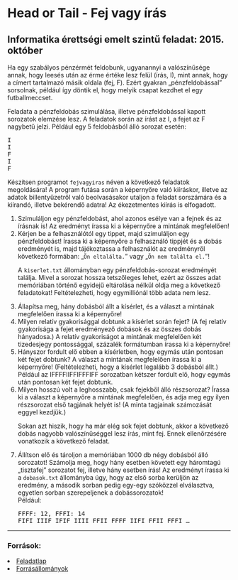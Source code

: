 <h1>Head or Tail - Fej vagy írás</h1>
<h2>Informatika érettségi emelt szintű feladat: 2015. október</h2> 
<p>Ha egy szabályos pénzérmét feldobunk, ugyanannyi a valószínűsége annak, hogy leesés után az érme értéke lesz felül (írás, I), mint annak, hogy a címert tartalmazó másik oldala (fej, F). Ezért gyakran „pénzfeldobással” sorsolnak, például így döntik el, hogy melyik csapat kezdhet el egy futballmeccset.</p>
<p>Feladata a pénzfeldobás szimulálása, illetve pénzfeldobással kapott sorozatok elemzése lesz. A feladatok során az írást az I, a fejet az F nagybetű jelzi. Például egy 5 feldobásból álló sorozat esetén:</p>
<pre>
I
I
F
I
F
</pre>
<p>Készítsen programot <code>fejvagyiras</code> néven a következő feladatok megoldására! A program futása során a képernyőre való kiíráskor, illetve az adatok billentyűzetről való beolvasásakor utaljon a feladat sorszámára és a kiírandó, illetve bekérendő adatra! Az ékezetmentes kiírás is elfogadott.</p>
<ol>
<li>Szimuláljon egy pénzfeldobást, ahol azonos esélye van a fejnek és az írásnak is! Az eredményt írassa ki a képernyőre a mintának megfelelően!</li>
<li>Kérjen be a felhasználótól egy tippet, majd szimuláljon egy pénzfeldobást! Írassa ki a képernyőre a felhasználó tippjét és a dobás eredményét is, majd tájékoztassa a felhasználót az eredményről következő formában: „<code>Ön eltalálta.</code>” vagy „<code>Ön nem találta el.</code>”!</li>
<p>A <code>kiserlet.txt</code> állományban egy pénzfeldobás-sorozat eredményét találja. Mivel a sorozat hossza tetszőleges lehet, ezért az összes adat memóriában történő egyidejű eltárolása nélkül oldja meg a következő feladatokat! Feltételezheti, hogy egymilliónál több adata nem lesz.</p>
<li>Állapítsa meg, hány dobásból állt a kísérlet, és a választ a mintának megfelelően írassa ki a képernyőre!</li>
<li>Milyen relatív gyakorisággal dobtunk a kísérlet során fejet? (A fej relatív gyakorisága a fejet eredményező dobások és az összes dobás hányadosa.) A relatív gyakoriságot a mintának megfelelően két tizedesjegy pontossággal, százalék formátumban írassa ki a képernyőre!</li>
<li>Hányszor fordult elő ebben a kísérletben, hogy egymás után pontosan két fejet dobtunk? A választ a mintának megfelelően írassa ki a képernyőre! (Feltételezheti, hogy a kísérlet legalább 3 dobásból állt.)<br />
Például az IFFFFIIFFIFFFIFF sorozatban kétszer fordult elő, hogy egymás után pontosan két fejet dobtunk.</li>
<li>Milyen hosszú volt a leghosszabb, csak fejekből álló részsorozat? Írassa ki a választ a képernyőre a mintának megfelelően, és adja meg egy ilyen részsorozat első tagjának helyét is! (A minta tagjainak számozását eggyel kezdjük.)</li>
<p>Sokan azt hiszik, hogy ha már elég sok fejet dobtunk, akkor a következő dobás nagyobb valószínűséggel lesz írás, mint fej. Ennek ellenőrzésére vonatkozik a következő feladat.</p>
<li>Állítson elő és tároljon a memóriában 1000 db négy dobásból álló sorozatot! Számolja meg, hogy hány esetben követett egy háromtagú „tisztafej” sorozatot fej, illetve hány esetben írás! Az eredményt írassa ki a <code>dobasok.txt</code> állományba úgy, hogy az első sorba kerüljön az eredmény, a második sorban pedig egy-egy szóközzel elválasztva, egyetlen sorban szerepeljenek a dobássorozatok! <br />
Például:<br />
<pre>
FFFF: 12, FFFI: 14
FIFI IIIF IFIF IIII FFII FFFF IIFI FFII FFFI …
</pre>
</li>
</ol>
<hr>
<h3>Források:</h3>
<li><a href="https://www.oktatas.hu/bin/content/dload/erettsegi/feladatok_2015osz_emelt/e_inf_15okt_fl.pdf">Feladatlap</a>
<li><a href="https://www.oktatas.hu/bin/content/dload/erettsegi/feladatok_2015osz_emelt/e_inffor_15okt_fl.zip">Forrásállományok</a>


